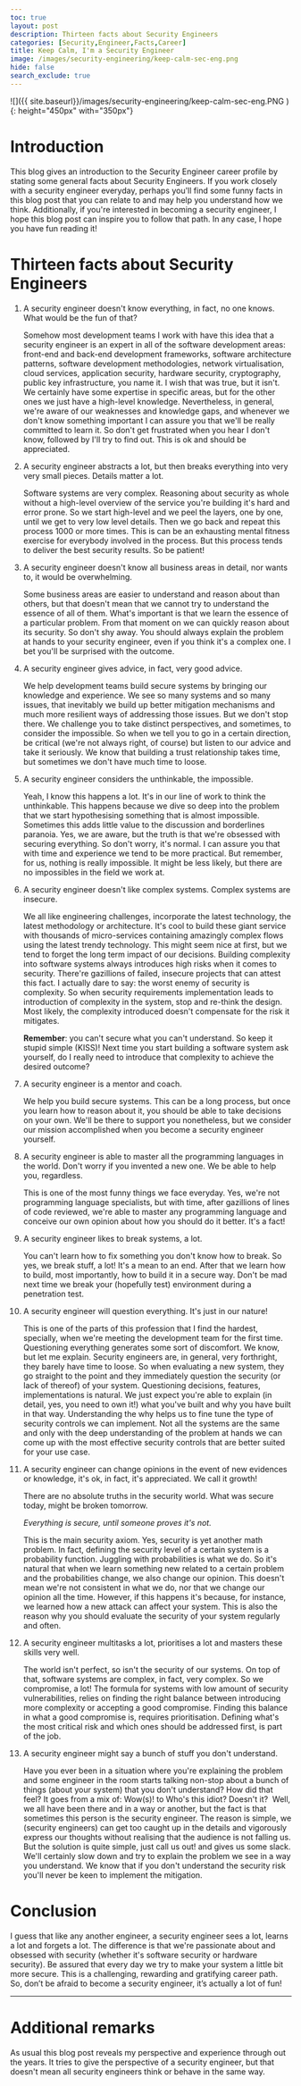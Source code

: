 ```yaml
---
toc: true
layout: post
description: Thirteen facts about Security Engineers
categories: [Security,Engineer,Facts,Career]
title: Keep Calm, I'm a Security Engineer 
image: /images/security-engineering/keep-calm-sec-eng.png
hide: false
search_exclude: true
---
```


![]({{ site.baseurl}}/images/security-engineering/keep-calm-sec-eng.PNG ){: height="450px" with="350px"}

# Introduction 
This blog gives an introduction to the Security Engineer career profile by stating some general facts about Security Engineers. If you work closely with a security engineer everyday, perhaps you'll find some funny facts in this blog post that you can relate to and may help you understand how we think. Additionally, if you're interested in becoming a security engineer, I hope this blog post can inspire you to follow that path. In any case, I hope you have fun reading it!


# Thirteen facts about Security Engineers
1. A security engineer doesn't know everything, in fact, no one knows. What would be the fun of that?

    Somehow most development teams I work with have this idea that a security engineer is an expert in all of the software development areas: front-end and back-end development frameworks, software architecture patterns, software development methodologies, network virtualisation, cloud services, application security, hardware security, cryptography, public key infrastructure, you name it. I wish that was true, but it isn't. 
    We certainly have some expertise in specific areas, but for the other ones we just have a high-level knowledge. Nevertheless, in general, we're aware of our weaknesses and knowledge gaps, and whenever we don't know something important I can assure you that we'll be really committed to learn it. So don't get frustrated when you hear I don't know, followed by I'll try to find out. This is ok and should be appreciated.

2. A security engineer abstracts a lot, but then breaks everything into very very small pieces. Details matter a lot.

    Software systems are very complex. Reasoning about security as whole without a high-level overview of the service you're building it's hard and error prone. So we start high-level and we peel the layers, one by one, until we get to very low level details. Then we go back and repeat this process 1000 or more times. This is can be an exhausting mental fitness exercise for everybody involved in the process. But this process tends to deliver the best security results. So be patient!

3. A security engineer doesn't know all business areas in detail, nor wants to, it would be overwhelming.

    Some business areas are easier to understand and reason about than others, but that doesn't mean that we cannot try to understand the essence of all of them. What's important is that we learn the essence of a particular problem. From that moment on we can quickly reason about its security. So don't shy away. You should always explain the problem at hands to your security engineer, even if you think it's a complex one. I bet you'll be surprised with the outcome.

4. A security engineer gives advice, in fact, very good advice.

    We help development teams build secure systems by bringing our knowledge and experience. We see so many systems and so many issues, that inevitably we build up better mitigation mechanisms and much more resilient ways of addressing those issues. But we don't stop there. We challenge you to take distinct perspectives, and sometimes, to consider the impossible. So when we tell you to go in a certain direction, be critical (we're not always right, of course) but listen to our advice and take it seriously. We know that building a trust relationship takes time, but sometimes we don't have much time to loose. 

5. A security engineer considers the unthinkable, the impossible.

    Yeah, I know this happens a lot. It's in our line of work to think the unthinkable. This happens because we dive so deep into the problem that we start hypothesising something that is almost impossible. Sometimes this adds little value to the discussion and borderlines paranoia. Yes, we are aware, but the truth is that we're obsessed with securing everything. So don't worry, it's normal. I can assure you that with time and experience we tend to be more practical. But remember, for us, nothing is really impossible. It might be less likely, but there are no impossibles in the field we work at.

6. A security engineer doesn't like complex systems. Complex systems are insecure.

    We all like engineering challenges, incorporate the latest technology, the latest methodology or architecture. It's cool to build these giant service with thousands of micro-services containing amazingly complex flows using the latest trendy technology. This might seem nice at first, but we tend to forget the long term impact of our decisions. Building complexity into software systems always introduces high risks when it comes to security. There're gazillions of failed, insecure projects that can attest this fact. I actually dare to say: the worst enemy of security is complexity. So when security requirements implementation leads to introduction of complexity in the system, stop and re-think the design. Most likely, the complexity introduced doesn't compensate for the risk it mitigates.

    **Remember**: you can't secure what you can't understand. So keep it stupid simple (KISS)! Next time you start building a software system ask yourself, do I really need to introduce that complexity to achieve the desired outcome?

7. A security engineer is a mentor and coach.

    We help you build secure systems. This can be a long process, but once you learn how to reason about it, you should be able to take decisions on your own. We'll be there to support you nonetheless, but we consider our mission accomplished when you become a security engineer yourself.

8. A security engineer is able to master all the programming languages in the world. Don't worry if you invented a new one. We be able to help you, regardless.

    This is one of the most funny things we face everyday. Yes, we're not programming language specialists, but with time, after gazillions of lines of code reviewed, we're able to master any programming language and conceive our own opinion about how you should do it better. It's a fact!

9. A security engineer likes to break systems, a lot.

    You can't learn how to fix something you don't know how to break. So yes, we break stuff, a lot! It's a mean to an end. After that we learn how to build, most importantly, how to build it in a secure way. Don't be mad next time we break your (hopefully test) environment during a penetration test. 

10. A security engineer will question everything. It's just in our nature!

    This is one of the parts of this profession that I find the hardest, specially, when we're meeting the development team for the first time. Questioning everything generates some sort of discomfort. We know, but let me explain. Security engineers are, in general, very forthright, they barely have time to loose. So when evaluating a new system, they go straight to the point and they immediately question the security (or lack of thereof) of your system. Questioning decisions, features, implementations is natural. We just expect you're able to explain (in detail, yes, you need to own it!) what you've built and why you have built in that way. Understanding the why helps us to fine tune the type of security controls we can implement. Not all the systems are the same and only with the deep understanding of the problem at hands we can come up with the most effective security controls that are better suited for your use case.

11. A security engineer can change opinions in the event of new evidences or knowledge, it's ok, in fact, it's appreciated. We call it growth!

    There are no absolute truths in the security world. What was secure today, might be broken tomorrow. 
    
    *Everything is secure, until someone proves it's not.*

    This is the main security axiom. Yes, security is yet another math problem. In fact, defining the security level of a certain system is a probability function. Juggling with probabilities is what we do. So it's natural that when we learn something new related to a certain problem and the probabilities change, we also change our opinion. This doesn't mean we're not consistent in what we do, nor that we change our opinion all the time. However, if this happens it's because, for instance, we learned how a new attack can affect your system. This is also the reason why you should evaluate the security of your system regularly and often.

12. A security engineer multitasks a lot, prioritises a lot and masters these skills very well.
    
    The world isn't perfect, so isn't the security of our systems. On top of that, software systems are complex, in fact, very complex. So we compromise, a lot! The formula for systems with low amount of security vulnerabilities, relies on finding the right balance between introducing more complexity or accepting a good compromise. Finding this balance in what a good compromise is, requires prioritisation. Defining what's the most critical risk and which ones should be addressed first, is part of the job.

13. A security engineer might say a bunch of stuff you don't understand.
    
    Have you ever been in a situation where you're explaining the problem and some engineer in the room starts talking non-stop about a bunch of things (about your system) that you don't understand? How did that feel? It goes from a mix of: Wow(s)! to Who's this idiot? Doesn't it? 
    Well, we all have been there and in a way or another, but the fact is that sometimes this person is the security engineer. The reason is simple, we (security engineers) can get too caught up in the details and vigorously express our thoughts without realising that the audience is not falling us. But the solution is quite simple, just call us out! and gives us some slack. We'll certainly slow down and try to explain the problem we see in a way you understand. We know that if you don't understand the security risk you'll never be keen to implement the mitigation.

# Conclusion

I guess that like any another engineer, a security engineer sees a lot, learns a lot and forgets a lot. The difference is that we're passionate about and obsessed with security (whether it's software security or hardware security). Be assured that every day we try to make your system a little bit more secure. This is a challenging, rewarding and gratifying career path. So, don’t be afraid to become a security engineer, it’s actually a lot of fun!

---- 

# Additional remarks

As usual this blog post reveals my perspective and experience through out the years. It tries to give the perspective of a security engineer, but that doesn't mean all security engineers think or behave in the same way. 




